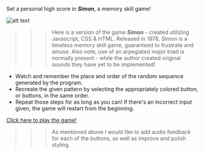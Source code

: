 Set a personal high score in **_Simon_**, a memory skill game!    

![alt text][logo]



>>>Here is a version of the game _**Simon**_ - created utilizing Javascript, CSS & HTML. Released in 1978, Simon is a timeless memory skill game, guaranteed to frustrate and amuse. Also note, use of an arpegiated major triad is normally present - while the author created original sounds they have yet to be implemented!

* Watch and remember the place and order of the random sequence generated by the program.
* Recreate the given pattern by selecting the appropriately colored button, or buttons, in the same order.
* Repeat those steps for as long as you can! If there's an incorrect input given, the game will restart from the beginning.

[Click here to play the game!](https://www.google.com)

>>>As mentioned above I would like to add audio feedback for each of the buttons, as well as improve and polish styling.


[logo]: https://i.imgur.com/If42Pq5.png "Simon Game Screenshot" 